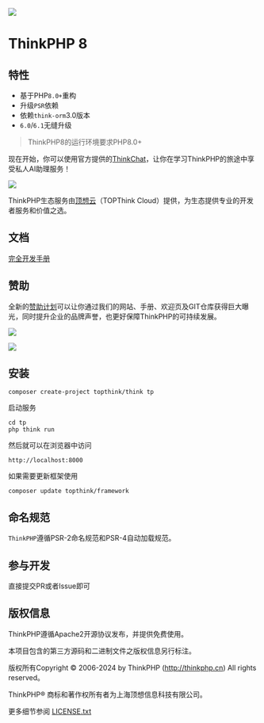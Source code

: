 ![](https://www.thinkphp.cn/uploads/images/20230630/300c856765af4d8ae758c503185f8739.png)

ThinkPHP 8
===============

## 特性

* 基于PHP`8.0+`重构
* 升级`PSR`依赖
* 依赖`think-orm`3.0版本
* `6.0`/`6.1`无缝升级

> ThinkPHP8的运行环境要求PHP8.0+

现在开始，你可以使用官方提供的[ThinkChat](https://chat.topthink.com/)，让你在学习ThinkPHP的旅途中享受私人AI助理服务！

![](https://www.topthink.com/uploads/assistant/20230630/4d1a3f0ad2958b49bb8189b7ef824cb0.png)

ThinkPHP生态服务由[顶想云](https://www.topthink.com)（TOPThink Cloud）提供，为生态提供专业的开发者服务和价值之选。

## 文档

[完全开发手册](https://doc.thinkphp.cn)


## 赞助

全新的[赞助计划](https://www.thinkphp.cn/sponsor)可以让你通过我们的网站、手册、欢迎页及GIT仓库获得巨大曝光，同时提升企业的品牌声誉，也更好保障ThinkPHP的可持续发展。

[![](https://www.thinkphp.cn/sponsor/special.svg)](https://www.thinkphp.cn/sponsor/special)

[![](https://www.thinkphp.cn/sponsor.svg)](https://www.thinkphp.cn/sponsor)

## 安装

~~~
composer create-project topthink/think tp
~~~

启动服务

~~~
cd tp
php think run
~~~

然后就可以在浏览器中访问

~~~
http://localhost:8000
~~~

如果需要更新框架使用
~~~
composer update topthink/framework
~~~

## 命名规范

`ThinkPHP`遵循PSR-2命名规范和PSR-4自动加载规范。

## 参与开发

直接提交PR或者Issue即可

## 版权信息

ThinkPHP遵循Apache2开源协议发布，并提供免费使用。

本项目包含的第三方源码和二进制文件之版权信息另行标注。

版权所有Copyright © 2006-2024 by ThinkPHP (http://thinkphp.cn) All rights reserved。

ThinkPHP® 商标和著作权所有者为上海顶想信息科技有限公司。

更多细节参阅 [LICENSE.txt](LICENSE.txt)
